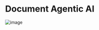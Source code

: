 # Document Agentic AI

![image](https://github.com/user-attachments/assets/b414a233-0a16-4698-8616-d35a457820b3)

